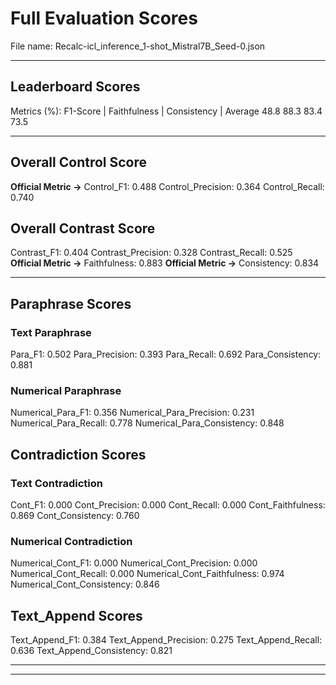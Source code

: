 # Full Evaluation Scores

File name: Recalc-icl_inference_1-shot_Mistral7B_Seed-0.json


---

## Leaderboard Scores

Metrics (%): F1-Score | Faithfulness | Consistency | Average
                48.8        88.3          83.4        73.5

---

## Overall Control Score

**Official Metric ->** Control_F1: 0.488
Control_Precision: 0.364
Control_Recall: 0.740

## Overall Contrast Score

Contrast_F1: 0.404
Contrast_Precision: 0.328
Contrast_Recall: 0.525
**Official Metric ->** Faithfulness: 0.883
**Official Metric ->** Consistency: 0.834

---


## Paraphrase Scores


### Text Paraphrase

Para_F1: 0.502
Para_Precision: 0.393
Para_Recall: 0.692
Para_Consistency: 0.881


### Numerical Paraphrase

Numerical_Para_F1: 0.356
Numerical_Para_Precision: 0.231
Numerical_Para_Recall: 0.778
Numerical_Para_Consistency: 0.848


## Contradiction Scores


### Text Contradiction

Cont_F1: 0.000
Cont_Precision: 0.000
Cont_Recall: 0.000
Cont_Faithfulness: 0.869
Cont_Consistency: 0.760


### Numerical Contradiction

Numerical_Cont_F1: 0.000
Numerical_Cont_Precision: 0.000
Numerical_Cont_Recall: 0.000
Numerical_Cont_Faithfulness: 0.974
Numerical_Cont_Consistency: 0.846


## Text_Append Scores

Text_Append_F1: 0.384
Text_Append_Precision: 0.275
Text_Append_Recall: 0.636
Text_Append_Consistency: 0.821

---


---

